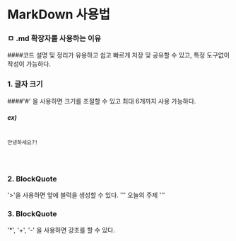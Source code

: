 # MarkDown 사용법
### ㅁ .md 확장자를 사용하는 이유
####코드 설명 및 정리가 유용하고 쉽고 빠르게 저장 및 공유할 수 있고, 특정 도구없이 작성이 가능하다.

### 1. 글자 크기
####'#' 을 사용하면 크기를 조절할 수 있고 최대 6개까지 사용 가능하다.
##### ex)
<pre>
<code>
안녕하세요?!
</pre>
</code>

### 2. BlockQuote
'>'을 사용하면 앞에 블럭을 생성할 수 있다.
'''
오늘의 주제
'''

### 3. BlockQuote
'*', '+', '-' 을 사용하면 강조를 할 수 있다.

